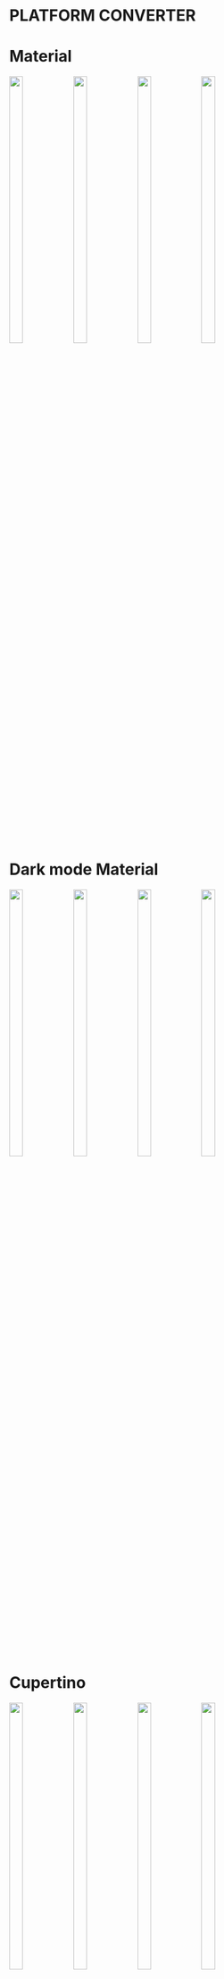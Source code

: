 # PLATFORM CONVERTER

# Material
<img src = "https://github.com/user-attachments/assets/72030df0-a0a0-4126-87a3-293727f213e5"  height=35% width=22%  />
<img src = "https://github.com/user-attachments/assets/47ead5b1-ecf9-48a7-b20b-a43a7f4f6c3c"  height=35% width=22%  />
<img src = "https://github.com/user-attachments/assets/67505a73-ef3b-4fc1-be28-d44f5b5c0234"  height=35% width=22%  />
<img src = "https://github.com/user-attachments/assets/55a54acb-d051-4d32-b027-0153fbc67d47"  height=35% width=22%  />

# Dark mode Material
<img src = "https://github.com/user-attachments/assets/bdba4997-7ce6-47af-aadd-95f5d332ed35"  height=35% width=22%  />
<img src = "https://github.com/user-attachments/assets/3a72a8d2-7475-40a2-9a59-0db657f3ae48"  height=35% width=22%  />
<img src = "https://github.com/user-attachments/assets/f9ad3188-1bcd-4b3e-9f40-89b8ef040363"  height=35% width=22%  />
<img src = "https://github.com/user-attachments/assets/22d3e495-c47c-4a26-b109-0be4bfcff519"  height=35% width=22%  />

# Cupertino 
<img src = "https://github.com/user-attachments/assets/90a50967-159e-41a9-ad8d-f1c008bc2822"  height=35% width=22%  />
<img src = "https://github.com/user-attachments/assets/984ac2f2-eb20-48b5-aab3-05a628f24683"  height=35% width=22%  />
<img src = "https://github.com/user-attachments/assets/1035458b-f097-4a5a-b21a-5bbeaa517c68"  height=35% width=22%  />
<img src = "https://github.com/user-attachments/assets/b6110778-0e4f-4335-a234-b1eaf2a956ce"  height=35% width=22%  />

# Dark mode Cupertino
<img src = "https://github.com/user-attachments/assets/bf070db6-5e86-46ca-a6bd-c0271782817e"  height=35% width=22%  />
<img src = "https://github.com/user-attachments/assets/854ac265-90fb-4461-ab89-a9a99a64bac2"  height=35% width=22%  />
<img src = "https://github.com/user-attachments/assets/3972b3ae-630a-4f32-b676-bcba22720394"  height=35% width=22%  />
<img src = "https://github.com/user-attachments/assets/cb0217d8-07ea-4bc0-a16a-1e7d44804aa3"  height=35% width=22%  />

# Other 
<img src = "https://github.com/user-attachments/assets/b57368ca-8480-41c0-a9a3-eaad43398487"  height=35% width=22%  />
<img src = "https://github.com/user-attachments/assets/d84f81e8-a450-405a-b93d-41520a06bd99"  height=35% width=22%  />
<img src = "https://github.com/user-attachments/assets/36e3b678-9aec-4ab0-b9cd-e971e19aca0b"  height=35% width=22%  />
<img src = "https://github.com/user-attachments/assets/43b33846-2d54-4a3a-b468-8f41acc514a8"  height=35% width=22%  />
<img src = "https://github.com/user-attachments/assets/24b92d61-8674-4a03-9baf-6ebbf96020f9"  height=35% width=22%  />

# Video 
  <video height="450" src="https://github.com/user-attachments/assets/e6e95895-487c-4827-871a-453cbfc37e53 "/>







This project is a starting point for a Flutter application.

A few resources to get you started if this is your first Flutter project:

- [Lab: Write your first Flutter app](https://docs.flutter.dev/get-started/codelab)
- [Cookbook: Useful Flutter samples](https://docs.flutter.dev/cookbook)

For help getting started with Flutter development, view the
[online documentation](https://docs.flutter.dev/), which offers tutorials,
samples, guidance on mobile development, and a full API reference.

